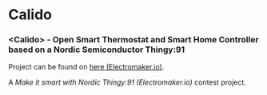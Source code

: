# Calido
### &lt;Calido> - Open Smart Thermostat and Smart Home Controller based on a Nordic Semiconductor Thingy:91

Project can be found on [here (Electromaker.io)](404).

A *Make it smart with Nordic Thingy:91 (Electromaker.io)* contest project.
